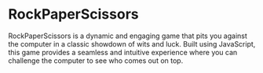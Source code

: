 # RockPaperScissors

RockPaperScissors is a dynamic and engaging game that pits you against the computer in a classic showdown of wits and luck. Built using JavaScript, this game provides a seamless and intuitive experience where you can challenge the computer to see who comes out on top. 







